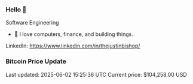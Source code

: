 ### Hello 🤙  

Software Engineering

- 🔭 I love computers, finance, and building things.
  
LinkedIn: https://www.linkedin.com/in/thejustinbishop/  


















































































































































































































































































































































































































































































































































































































### Bitcoin Price Update
Last updated: 2025-06-02 15:25:36 UTC
Current price: $104,258.00 USD
